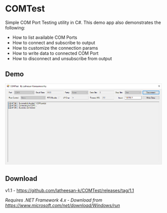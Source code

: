 # COMTest

Simple COM Port Testing utility in C#. This demo app also demonstrates the following:

* How to list available COM Ports
* How to connect and subscribe to output
* How to customize the connection params
* How to write data to connected COM Port
* How to disconnect and unsubscribe from output

## Demo

![screenshot](https://raw.githubusercontent.com/latheesan-k/COMTest/master/screenshot.png)

## Download

v1.1 - https://github.com/latheesan-k/COMTest/releases/tag/1.1

_Requires .NET Framework 4.x - Download from https://www.microsoft.com/net/download/Windows/run_
